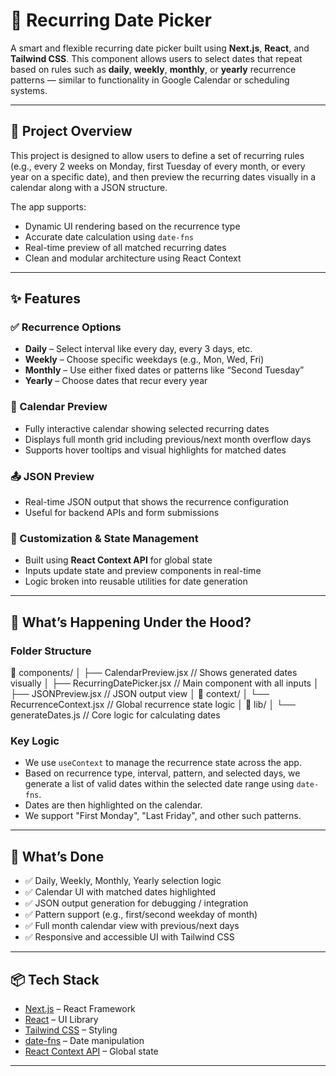 # 📅 Recurring Date Picker

A smart and flexible recurring date picker built using **Next.js**, **React**, and **Tailwind CSS**. This component allows users to select dates that repeat based on rules such as **daily**, **weekly**, **monthly**, or **yearly** recurrence patterns — similar to functionality in Google Calendar or scheduling systems.

---

## 🚀 Project Overview

This project is designed to allow users to define a set of recurring rules (e.g., every 2 weeks on Monday, first Tuesday of every month, or every year on a specific date), and then preview the recurring dates visually in a calendar along with a JSON structure.

The app supports:
- Dynamic UI rendering based on the recurrence type
- Accurate date calculation using `date-fns`
- Real-time preview of all matched recurring dates
- Clean and modular architecture using React Context

---

## ✨ Features

### ✅ Recurrence Options
- **Daily** – Select interval like every day, every 3 days, etc.
- **Weekly** – Choose specific weekdays (e.g., Mon, Wed, Fri)
- **Monthly** – Use either fixed dates or patterns like “Second Tuesday”
- **Yearly** – Choose dates that recur every year

### 📆 Calendar Preview
- Fully interactive calendar showing selected recurring dates
- Displays full month grid including previous/next month overflow days
- Supports hover tooltips and visual highlights for matched dates

### 📤 JSON Preview
- Real-time JSON output that shows the recurrence configuration
- Useful for backend APIs and form submissions

### 🔧 Customization & State Management
- Built using **React Context API** for global state
- Inputs update state and preview components in real-time
- Logic broken into reusable utilities for date generation

---

## 🧠 What’s Happening Under the Hood?

### Folder Structure

📁 components/
│ ├── CalendarPreview.jsx // Shows generated dates visually
│ ├── RecurringDatePicker.jsx // Main component with all inputs
│ ├── JSONPreview.jsx // JSON output view
│
📁 context/
│ └── RecurrenceContext.jsx // Global recurrence state logic
│
📁 lib/
│ └── generateDates.js // Core logic for calculating dates


### Key Logic
- We use `useContext` to manage the recurrence state across the app.
- Based on recurrence type, interval, pattern, and selected days, we generate a list of valid dates within the selected date range using `date-fns`.
- Dates are then highlighted on the calendar.
- We support "First Monday", "Last Friday", and other such patterns.

---

## 🧪 What’s Done

- ✅ Daily, Weekly, Monthly, Yearly selection logic
- ✅ Calendar UI with matched dates highlighted
- ✅ JSON output generation for debugging / integration
- ✅ Pattern support (e.g., first/second weekday of month)
- ✅ Full month calendar view with previous/next days
- ✅ Responsive and accessible UI with Tailwind CSS

---

## 📦 Tech Stack

- [Next.js](https://nextjs.org/) – React Framework
- [React](https://react.dev/) – UI Library
- [Tailwind CSS](https://tailwindcss.com/) – Styling
- [date-fns](https://date-fns.org/) – Date manipulation
- [React Context API](https://reactjs.org/docs/context.html) – Global state

---
